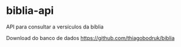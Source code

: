 # biblia-api
API para consultar a versículos da bíblia 

Download do banco de dados
https://github.com/thiagobodruk/biblia
